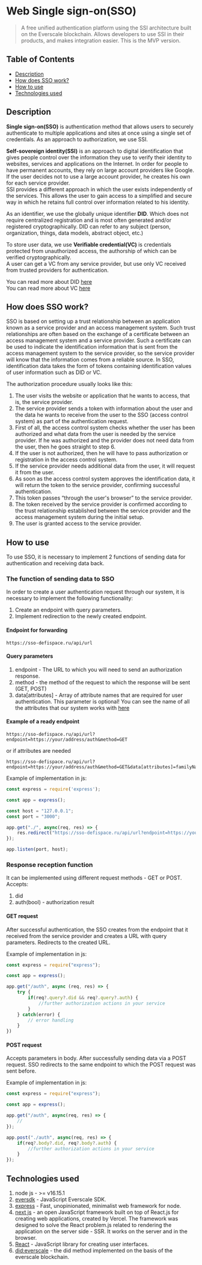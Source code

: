 # Web Single sign-on(SSO) 
> A free unified authentication platform using the SSI architecture built on the Everscale blockchain. Allows developers to use SSI in their products, and makes integration easier. This is the MVP version.


## Table of Contents

- [Description](#description)
- [How does SSO work?](#how-does-sso-work)
- [How to use](#how-to-use)
- [Technologies used](#technologies-used)

## Description

**Single sign-on(SSO)** is authentication method that allows users to securely authenticate to multiple applications and sites at once using a single set of credentials. As an approach to authorization, we use SSI.<br>

**Self-sovereign identity(SSI)** is an approach to digital identification that gives people control over the information they use to verify their identity to websites, services and applications on the Internet. In order for people to have permanent accounts, they rely on large account providers like Google. If the user decides not to use a large account provider, he creates his own for each service provider. <br>
SSI provides a different approach in which the user exists independently of the services. This allows the user to gain access to a simplified and secure way in which he retains full control over information related to his identity.<br>

As an identifier, we use the globally unique identifier **DID**. Which does not require centralized registration and is most often generated and/or registered cryptographically. DID can refer to any subject (person, organization, things, data models, abstract object, etc.)

To store user data, we use **Verifiable credential(VC)** is credentials protected from unauthorized access, the authorship of which can be verified cryptographically. <br> 
A user can get a VC from any service provider, but use only VC received from trusted providers for authentication.


You can read more about DID [here](https://www.w3.org/TR/did-core/)<br>
You can read more about VC [here](https://www.w3.org/TR/vc-data-model/)


## How does SSO work?


SSO is based on setting up a trust relationship between an application known as a service provider and an access management system. Such trust relationships are often based on the exchange of a certificate between an access management system and a service provider. Such a certificate can be used to indicate the identification information that is sent from the access management system to the service provider, so the service provider will know that the information comes from a reliable source. In SSO, identification data takes the form of tokens containing identification values of user information such as DID or VC.


The authorization procedure usually looks like this:
1) The user visits the website or application that he wants to access, that is, the service provider.
2) The service provider sends a token with information about the user and the data he wants to receive from the user to the SSO (access control system) as part of the authentication request.
3) First of all, the access control system checks whether the user has been authorized and what data from the user is needed by the service provider. If he was authorized and the provider does not need data from the user, then he goes straight to step 6.
4) If the user is not authorized, then he will have to pass authorization or registration in the access control system.
5) If the service provider needs additional data from the user, it will request it from the user.
6) As soon as the access control system approves the identification data, it will return the token to the service provider, confirming successful authentication.
7) This token passes “through the user's browser” to the service provider.
8) The token received by the service provider is confirmed according to the trust relationship established between the service provider and the access management system during the initial setup.
9) The user is granted access to the service provider.


## How to use

To use SSO, it is necessary to implement 2 functions of sending data for authentication and receiving data back.


### The function of sending data to SSO
In order to create a user authentication request through our system, it is necessary to implement the following functionality:
1) Create an endpoint with query parameters.
2) Implement redirection to the newly created endpoint.

#### Endpoint for forwarding
```
https://sso-defispace.ru/api/url
```

#### Query parameters
1) endpoint - The URL to which you will need to send an authorization response.
2) method - the method of the request to which the response will be sent (GET, POST)
3) data\[attributes\] - Array of attribute names that are required for user authentication. This parameter is optional! You can see the name of all the attributes that our system works with [here](https://schema.org/)

#### Example of a ready endpoint
```
https://sso-defispace.ru/api/url?endpoint=https://your/address/auth&method=GET
```
or if attributes are needed
```
https://sso-defispace.ru/api/url?endpoint=https://your/address/auth&method=GET&data[attributes]=familyName&data[attributes]=givenName
```

Example of implementation in js:
```js
const express = require('express');

const app = express();

const host = "127.0.0.1";
const port = "3000";

app.get("./", async(req, res) => {
    res.redirect("https://sso-defispace.ru/api/url?endpoint=https://your/address/auth&method=GET&data[attributes]=familyName&data[attributes]=givenName"); //
});

app.listen(port, host);

```

### Response reception function
It can be implemented using different request methods - GET or POST.
Accepts:
1) did
2) auth(bool) - authorization result

#### GET request
After successful authentication, the SSO creates from the endpoint that it received from the service provider and creates a URL with query parameters. Redirects to the created URL.

Example of implementation in js:
```js
const express = require("express");

const app = express();

app.get("/auth", async (req, res) => {
    try {
        if(req?.query?.did && req?.query?.auth) {
            //further authorization actions in your service
        }
    } catch(error) {
        // error handling
    }
})

```

#### POST request
Accepts parameters in body. After successfully sending data via a POST request. SSO redirects to the same endpoint to which the POST request was sent before.

Example of implementation in js:
```js
const express = require("express");

const app = express();

app.get("/auth", async(req, res) => {
    //
});

app.post("./auth", async(req, res) => {
    if(req?.body?.did, req?.body?.auth) {
        //further authorization actions in your service
    }
});

```

## Technologies used
1) node js - >= v16.15.1
2) [eversdk](https://github.com/tonlabs/ever-sdk-js) - JavaScript Everscale SDK.
3) [express](https://www.npmjs.com/package/express) - Fast, unopinionated, minimalist web framework for node.
4) [next js](https://nextjs.org/) - an open JavaScript framework built on top of React.js for creating web applications, created by Vercel. The framework was designed to solve the React problem.js related to rendering the application on the server side - SSR. It works on the server and in the browser.
5) [React](https://ru.reactjs.org/) - JavaScript library for creating user interfaces.
6) [did:everscale](https://git.defispace.com/ssi-4/everscale-did-registry) - the did method implemented on the basis of the everscale blockchain.